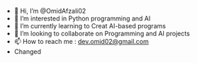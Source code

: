 - 👋 Hi, I’m @OmidAfzali02
- 👀 I’m interested in Python programming and AI
- 🌱 I’m currently learning to Creat AI-based programs
- 💞️ I’m looking to collaborate on Programming and AI projects
- 📫 How to reach me : dev.omid02@gmail.com
- Changed